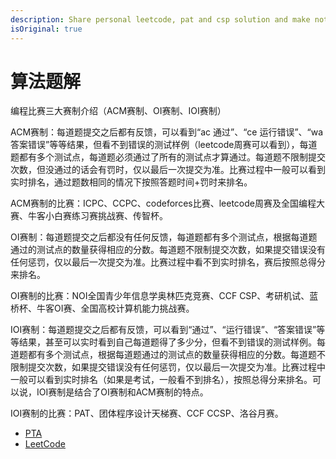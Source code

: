 ```yaml
---
description: Share personal leetcode, pat and csp solution and make not for learning algorithm.
isOriginal: true
---
```


# 算法题解

编程比赛三大赛制介绍（ACM赛制、OI赛制、IOI赛制）

ACM赛制：每道题提交之后都有反馈，可以看到“ac 通过”、“ce 运行错误”、“wa 答案错误”等等结果，但看不到错误的测试样例（leetcode周赛可以看到），每道题都有多个测试点，每道题必须通过了所有的测试点才算通过。每道题不限制提交次数，但没通过的话会有罚时，仅以最后一次提交为准。比赛过程中一般可以看到实时排名，通过题数相同的情况下按照答题时间+罚时来排名。

ACM赛制的比赛：ICPC、CCPC、codeforces比赛、leetcode周赛及全国编程大赛、牛客小白赛练习赛挑战赛、传智杯。

OI赛制：每道题提交之后都没有任何反馈，每道题都有多个测试点，根据每道题通过的测试点的数量获得相应的分数。每道题不限制提交次数，如果提交错误没有任何惩罚，仅以最后一次提交为准。比赛过程中看不到实时排名，赛后按照总得分来排名。

OI赛制的比赛：NOI全国青少年信息学奥林匹克竞赛、CCF CSP、考研机试、蓝桥杯、牛客OI赛、全国高校计算机能力挑战赛。

IOI赛制：每道题提交之后都有反馈，可以看到“通过”、“运行错误”、“答案错误”等等结果，甚至可以实时看到自己每道题得了多少分，但看不到错误的测试样例。每道题都有多个测试点，根据每道题通过的测试点的数量获得相应的分数。每道题不限制提交次数，如果提交错误没有任何惩罚，仅以最后一次提交为准。比赛过程中一般可以看到实时排名（如果是考试，一般看不到排名），按照总得分来排名。可以说，IOI赛制是结合了OI赛制和ACM赛制的特点。

IOI赛制的比赛：PAT、团体程序设计天梯赛、CCF CCSP、洛谷月赛。

- [PTA](https://pintia.cn/problem-sets/dashboard)
- [LeetCode]()
